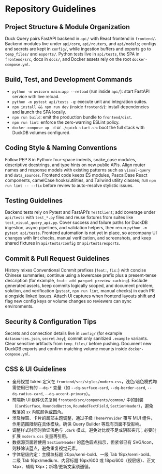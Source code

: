 # Repository Guidelines

## Project Structure & Module Organization
Duck Query pairs FastAPI backend in `api/` with React frontend in `frontend/`. Backend modules live under `api/core`, `api/routers`, and `api/models`; configs and secrets are kept in `config/`, while ingestion buffers and exports go to `temp_files/` and `exports/`. Python tests live in `api/tests`, the SPA in `frontend/src`, docs in `docs/`, and Docker assets rely on the root `docker-compose.yml`.

## Build, Test, and Development Commands
- `python -m uvicorn main:app --reload` (run inside `api/`): start FastAPI service with live reload.
- `python -m pytest api/tests -q`: execute unit and integration suites.
- `npm install && npm run dev` (inside `frontend/`): install dependencies and launch the SPA locally.
- `npm run build`: emit the production bundle to `frontend/dist`.
- `npm run lint`: enforce the zero-warning ESLint policy.
- `docker-compose up -d` or `./quick-start.sh`: boot the full stack with DuckDB volumes configured.

## Coding Style & Naming Conventions
Follow PEP 8 in Python: four-space indents, snake_case modules, descriptive docstrings, and type hints on new public APIs. Align router names and response models with existing patterns such as `visual-query` and `data_sources`. Frontend code keeps ES modules, PascalCase React components, camelCase hooks/utilities, and Tailwind utility classes; run `npm run lint -- --fix` before review to auto-resolve stylistic issues.

## Testing Guidelines
Backend tests rely on Pytest and FastAPI’s `TestClient`; add coverage under `api/tests` with `test_*.py` files and reuse fixtures from suites like `test_visual_query_api.py`. Cover success and failure paths for DuckDB ingestion, async pipelines, and validation helpers, then rerun `python -m pytest api/tests`. Frontend automation is not yet in place, so accompany UI changes with lint checks, manual verification, and screenshots, and keep shared fixtures in `api/tests/config` or `api/tests/exports`.

## Commit & Pull Request Guidelines
History mixes Conventional Commit prefixes (`feat:`, `fix:`) with concise Chinese summaries; continue using a lowercase prefix plus a present-tense description (for example, `feat: add parquet preview caching`). Exclude generated assets, keep commits logically scoped, and document problem, solution, and verification (`pytest`, `npm run lint`, manual checks) in each PR alongside linked issues. Attach UI captures when frontend layouts shift and flag new config keys or volume changes so reviewers can sync environments.

## Security & Configuration Tips
Secrets and connection details live in `config/` (for example `datasources.json`, `secret.key`); commit only sanitized `.example` variants. Clear sensitive artifacts from `temp_files/` before pushing. Document new DuckDB exports and confirm matching volume mounts inside `docker-compose.yml`.

## CSS & UI Guidelines
- 全局视觉 token 定义在 `frontend/src/styles/modern.css`，浅色/暗色模式均需使用已有的 `--dq-*` 变量（如 `--dq-surface-card`, `--dq-border-card`, `--dq-radius-card`, `--dq-accent-primary`）。
- 前端新 UI 组件优先复用 `frontend/src/components/common/` 中的封装（`CardSurface`, `RoundedButton`, `RoundedTextField`, `SectionHeader`），避免散落的 `sx` 内联颜色或圆角。
- 涉及弹窗、卡片的局部主题调整，通过子级 `ThemeProvider` 覆写 MUI 组件，作用范围限制在具体模块，确保 Query Builder 等现有页面不受影响。
- 调整样式时同时验证浅色与 `.dark` 模式，避免对比度不足或阴影突兀；必要时扩展 `modern.css` 变量再引用。
- 数据源页面若使用 `SectionHeader` 的蓝色圆点指示，但紧邻已有 SVG/icon，则移除该蓝点，避免重复视觉元素。
- 字体层级约定：主模块标题 20px/semi-bold、一级 Tab 18px/semi-bold、二级 Tab 16px/medium、内容标题 16px/600 或 18px/600（视层级）、正文 14px、辅助 13px；新增/更新文案须遵循。
